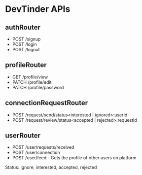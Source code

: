 # DevTinder APIs

## authRouter
- POST /signup
- POST /login
- POST /logout

## profileRouter
- GET /profile/view
- PATCH /profile/edit
- PATCH /profile/password

## connectionRequestRouter
- POST /request/send/status<interested | ignored>:userId
- POST /request/review/status<accepted | rejected>:requestId

## userRouter
- POST /user/requests/received
- POST /user/connection
- POST /user/feed - Gets the profile of other users on platform

Status: ignore, interested, accepted, rejected
